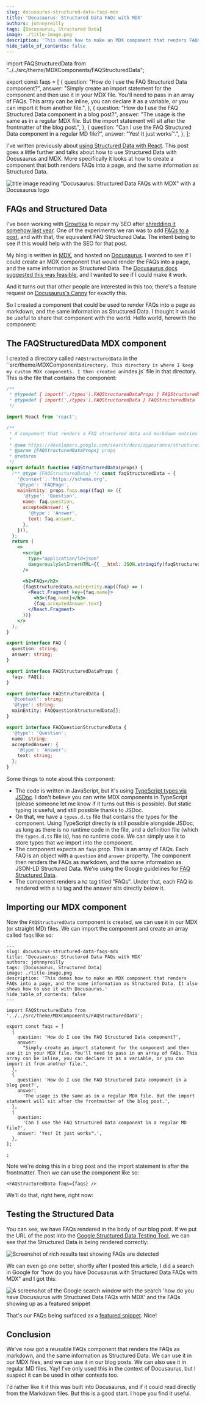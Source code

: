 ```yaml
---
slug: docusaurus-structured-data-faqs-mdx
title: 'Docusaurus: Structured Data FAQs with MDX'
authors: johnnyreilly
tags: [Docusaurus, Structured Data]
image: ./title-image.png
description: 'This demos how to make an MDX component that renders FAQs into a page, and the same information as Structured Data. It also shows how to use it with Docusaurus.'
hide_table_of_contents: false
---
```


import FAQStructuredData from "../../src/theme/MDXComponents/FAQStructuredData";

export const faqs = [
{
question: "How do I use the FAQ Structured Data component?",
answer:
"Simply create an import statement for the component and then use it in your MDX file. You'll need to pass in an array of FAQs. This array can be inline, you can declare it as a variable, or you can import it from another file.",
},
{
question: "How do I use the FAQ Structured Data component in a blog post?",
answer:
"The usage is the same as in a regular MDX file. But the import statement will sit after the frontmatter of the blog post.",
},
{
question:
"Can I use the FAQ Structured Data component in a regular MD file?",
answer: "Yes! It just works™️.",
},
];

I've written previously about [using Structured Data with React](../2021-10-15-structured-data-seo-and-react/index.md). This post goes a little further and talks about how to use Structured Data with Docusaurus and MDX. More specifically it looks at how to create a component that both renders FAQs into a page, and the same information as Structured Data.

![title image reading "Docusaurus: Structured Data FAQs with MDX" with a Docusaurus logo](title-image.png)

<!--truncate-->

## FAQs and Structured Data

I've been working with [Growtika](https://growtika.com/) to repair my SEO after [shredding it somehow last year](../2023-01-15-how-i-ruined-my-seo/index.md). One of the experiments we ran was to add [FAQs to a post](../2023-02-01-migrating-from-github-pages-to-azure-static-web-apps/index.md), and with that, the equivalent FAQ Structured Data. The intent being to see if this would help with the SEO for that post.

My blog is written in [MDX](https://mdxjs.com/), and hosted on [Docusaurus](https://docusaurus.io/). I wanted to see if I could create an MDX component that would render the FAQs into a page, and the same information as Structured Data. The [Docusaurus docs suggested this was feasible](https://docusaurus.io/docs/markdown-features/react), and I wanted to see if I could make it work.

And it turns out that other people are interested in this too; there's a feature request on [Docusaurus's Canny](https://docusaurus.io/feature-requests/p/creation-of-structured-faq) for exactly this.

So I created a component that could be used to render FAQs into a page as markdown, and the same information as Structured Data. I thought it would be useful to share that component with the world. Hello world, herewith the component:

## The FAQStructuredData MDX component

I created a directory called `FAQStructuredData` in the ``src/theme/MDXComponents` directory. This directory is where I keep my custom MDX components. I then created an `index.js` file in that directory. This is the file that contains the component:

```jsx title="src/theme/MDXComponents/FAQStructuredData/index.js"
/**
 * @typedef { import('./types').FAQStructuredDataProps } FAQStructuredDataProps
 * @typedef { import('./types').FAQStructuredData } FAQStructuredData
 */

import React from 'react';

/**
 * A component that renders a FAQ structured data and markdown entries
 *
 * @see https://developers.google.com/search/docs/appearance/structured-data/faqpage
 * @param {FAQStructuredDataProps} props
 * @returns
 */
export default function FAQStructuredData(props) {
  /** @type {FAQStructuredData} */ const faqStructuredData = {
    '@context': 'https://schema.org',
    '@type': 'FAQPage',
    mainEntity: props.faqs.map((faq) => ({
      '@type': 'Question',
      name: faq.question,
      acceptedAnswer: {
        '@type': 'Answer',
        text: faq.answer,
      },
    })),
  };
  return (
    <>
      <script
        type="application/ld+json"
        dangerouslySetInnerHTML={{ __html: JSON.stringify(faqStructuredData) }}
      />

      <h2>FAQs</h2>
      {faqStructuredData.mainEntity.map((faq) => (
        <React.Fragment key={faq.name}>
          <h3>{faq.name}</h3>
          {faq.acceptedAnswer.text}
        </React.Fragment>
      ))}
    </>
  );
}
```

```ts title="src/theme/MDXComponents/FAQStructuredData/types.d.ts"
export interface FAQ {
  question: string;
  answer: string;
}

export interface FAQStructuredDataProps {
  faqs: FAQ[];
}

export interface FAQStructuredData {
  '@context': string;
  '@type': string;
  mainEntity: FAQQuestionStructuredData[];
}

export interface FAQQuestionStructuredData {
  '@type': 'Question';
  name: string;
  acceptedAnswer: {
    '@type': 'Answer';
    text: string;
  };
}
```

Some things to note about this component:

- The code is written in JavaScript, but it's using [TypeScript types via JSDoc](../2021-11-22-typescript-vs-jsdoc-javascript/index.md). I don't believe you can write MDX components in TypeScript (please someone let me know if it turns out this is possible). But static typing is useful, and still possible thanks to JSDoc.
- On that, we have a `types.d.ts` file that contains the types for the component. Using TypeScript directly is still possible alongside JSDoc, as long as there is no runtime code in the file, and a definition file (which the `types.d.ts` file is), has no runtime code. We can simply use it to store types that we import into the component.
- The component expects an `faqs` prop. This is an array of FAQs. Each FAQ is an object with a `question` and `answer` property. The component then renders the FAQs as markdown, and the same information as JSON-LD Structured Data. We're using the Google guidelines for [FAQ Structured Data](https://developers.google.com/search/docs/appearance/structured-data/faqpage#examples).
- The component renders a `h2` tag titled "FAQs". Under that, each FAQ is rendered with a `h3` tag and the answer sits directly below it.

## Importing our MDX component

Now the `FAQStructuredData` component is created, we can use it in our MDX (or straight MD) files. We can import the component and create an array called `faqs` like so:

```mdx
---
slug: docusaurus-structured-data-faqs-mdx
title: 'Docusaurus: Structured Data FAQs with MDX'
authors: johnnyreilly
tags: [Docusaurus, Structured Data]
image: ./title-image.png
description: 'This demos how to make an MDX component that renders FAQs into a page, and the same information as Structured Data. It also shows how to use it with Docusaurus.'
hide_table_of_contents: false
---

import FAQStructuredData from '../../src/theme/MDXComponents/FAQStructuredData';

export const faqs = [
  {
    question: 'How do I use the FAQ Structured Data component?',
    answer:
      "Simply create an import statement for the component and then use it in your MDX file. You'll need to pass in an array of FAQs. This array can be inline, you can declare it as a variable, or you can import it from another file.",
  },
  {
    question: 'How do I use the FAQ Structured Data component in a blog post?',
    answer:
      'The usage is the same as in a regular MDX file. But the import statement will sit after the frontmatter of the blog post.',
  },
  {
    question:
      'Can I use the FAQ Structured Data component in a regular MD file?',
    answer: 'Yes! It just works™️.',
  },
];

;
```

Note we're doing this in a blog post and the import statement is after the frontmatter. Then we can use the component like so:

```mdx
<FAQStructuredData faqs={faqs} />
```

We'll do that, right here, right now:

<FAQStructuredData faqs={faqs} />

## Testing the Structured Data

You can see, we have FAQs rendered in the body of our blog post. If we put the URL of the post into the [Google Structured Data Testing Tool](https://search.google.com/test/rich-results?url=https%3A%2F%2Fjohnnyreilly.com%2Fdocusaurus-structured-data-faqs-mdx), we can see that the Structured Data is being rendered correctly:

![Screenshot of rich results test showing FAQs are detected](screenshot-rich-results-test.webp)

We can even go one better, shortly after I posted this article, I did a search in Google for "how do you have Docusaurus with Structured Data FAQs with MDX" and I got this:

![A screenshot of the Google search window with the search 'how do you have Docusaurus with Structured Data FAQs with MDX' and the FAQs showing up as a featured snippet](screenshot-featured-snippets-faqs.webp)

That's our FAQs being surfaced as a [featured snippet](https://support.google.com/websearch/answer/9351707?hl=en-GB&visit_id=638180439903372599-4066254776&p=featured_snippets&rd=1#zippy=%2Cwhy-featured-snippets-may-be-removed). Nice!

## Conclusion

We've now got a reusable FAQs component that renders the FAQs as markdown, and the same information as Structured Data. We can use it in our MDX files, and we can use it in our blog posts. We can also use it in regular MD files. Yay! I've only used this in the context of Docusaurus, but I suspect it can be used in other contexts too.

I'd rather like it if this was built into Docusaurus, and if it could read directly from the Markdown files. But this is a good start. I hope you find it useful.
